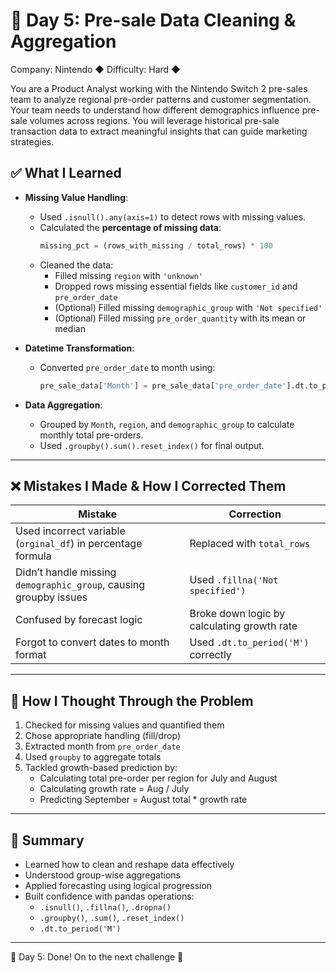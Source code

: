 # 🧠 Day 5: Pre-sale Data Cleaning & Aggregation
Company: Nintendo ◆ Difficulty: Hard ◆

You are a Product Analyst working with the Nintendo Switch 2 pre-sales team to analyze regional pre-order patterns and customer segmentation. Your team needs to understand how different demographics influence pre-sale volumes across regions. 
You will leverage historical pre-sale transaction data to extract meaningful insights that can guide marketing strategies.
  
## ✅ What I Learned

- **Missing Value Handling**:
  - Used `.isnull().any(axis=1)` to detect rows with missing values.
  - Calculated the **percentage of missing data**:
    ```python
    missing_pct = (rows_with_missing / total_rows) * 100
    ```
  - Cleaned the data:
    - Filled missing `region` with `'unknown'`
    - Dropped rows missing essential fields like `customer_id` and `pre_order_date`
    - (Optional) Filled missing `demographic_group` with `'Not specified'`
    - (Optional) Filled missing `pre_order_quantity` with its mean or median

- **Datetime Transformation**:
  - Converted `pre_order_date` to month using:
    ```python
    pre_sale_data['Month'] = pre_sale_data['pre_order_date'].dt.to_period('M')
    ```

- **Data Aggregation**:
  - Grouped by `Month`, `region`, and `demographic_group` to calculate monthly total pre-orders.
  - Used `.groupby().sum().reset_index()` for final output.

---

## ❌ Mistakes I Made & How I Corrected Them

| Mistake | Correction |
|--------|------------|
| Used incorrect variable (`orginal_df`) in percentage formula | Replaced with `total_rows` |
| Didn’t handle missing `demographic_group`, causing groupby issues | Used `.fillna('Not specified')` |
| Confused by forecast logic | Broke down logic by calculating growth rate |
| Forgot to convert dates to month format | Used `.dt.to_period('M')` correctly |

---

## 🧭 How I Thought Through the Problem

1. Checked for missing values and quantified them
2. Chose appropriate handling (fill/drop)
3. Extracted month from `pre_order_date`
4. Used `groupby` to aggregate totals
5. Tackled growth-based prediction by:
   - Calculating total pre-order per region for July and August
   - Calculating growth rate = Aug / July
   - Predicting September = August total * growth rate

---

## 📌 Summary

- Learned how to clean and reshape data effectively
- Understood group-wise aggregations
- Applied forecasting using logical progression
- Built confidence with pandas operations:
  - `.isnull()`, `.fillna()`, `.dropna()`
  - `.groupby()`, `.sum()`, `.reset_index()`
  - `.dt.to_period('M')`

---
🏁 Day 5: Done! On to the next challenge 🚀
